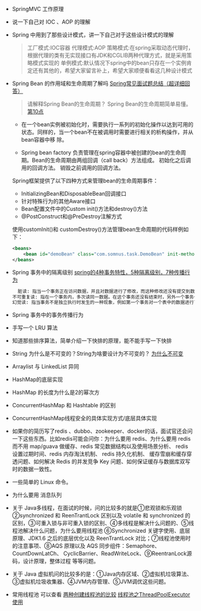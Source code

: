 - SpringMVC 工作原理
- 说一下自己对 IOC 、AOP 的理解
- Spring 中用到了那些设计模式，讲一下自己对于这些设计模式的理解
  >工厂模式:IOC容器
  代理模式:AOP
  策略模式:在spring采取动态代理时，根据代理的类有无实现接口有JDK和CGLIB两种代理方式，就是采用策略模式实现的
  单例模式:默认情况下spring中的bean只存在一个实例肯定还有其他的，希望大家留言补上，希望大家顺便看看这几种设计模式
- Spring Bean 的作用域和生命周期了解吗 [Spring常见面试题总结（超详细回答）](https://blog.csdn.net/a745233700/article/details/80959716)
  >请解释Spring Bean的生命周期？
  Spring Bean的生命周期简单易懂。[第10点](https://www.cnblogs.com/qlqwjy/p/7683890.html)
  - 在一个bean实例被初始化时，需要执行一系列的初始化操作以达到可用的状态。同样的，当一个bean不在被调用时需要进行相关的析构操作，并从bean容器中移      除。
  
  - Spring bean factory 负责管理在spring容器中被创建的bean的生命周期。Bean的生命周期由两组回调（call back）方法组成。
  初始化之后调用的回调方法。
  销毁之前调用的回调方法。
  
  Spring框架提供了以下四种方式来管理bean的生命周期事件：
  - InitializingBean和DisposableBean回调接口
  - 针对特殊行为的其他Aware接口
  - Bean配置文件中的Custom init()方法和destroy()方法
  - @PostConstruct和@PreDestroy注解方式
  
  使用customInit()和 customDestroy()方法管理bean生命周期的代码样例如下：
  
    ``` xml
    <beans>    
        <bean id="demoBean" class="com.somnus.task.DemoBean" init-method="customInit" destroy-method="customDestroy"></bean>    
    </beans>    
 
- Spring 事务中的隔离级别 [spring的4种事务特性，5种隔离级别，7种传播行为](https://blog.csdn.net/weixin_38070406/article/details/78157603)
  ``` xml
    脏读: 指当一个事务正在访问数据，并且对数据进行了修改，而这种修改还没有提交到数据库中，这时，另外一个事务也访问这个数据，然后使用了这个数据。因为  这个数据是还没有提交的数据， 那么另外一 个事务读到的这个数据是脏数据，依据脏数据所做的操作可能是不正确的。
  不可重复读: 指在一个事务内，多次读同一数据。在这个事务还没有结束时，另外一个事务也访问该同一数据。 那么，在第一个事务中的两次读数据之间，由于第二    个事务的修改，那么第一个事务两次读到的数据可能是不一样的。这样就发生了在一个事务内两次读到的数据是不一样的，因此称为是不可重复读。
  幻觉读: 指当事务不是独立执行时发生的一种现象，例如第一个事务对一个表中的数据进行了修改，这种修改涉及 到表中的全部数据行。同时，第二个事务也修改这   个表中的数据，这种修改是向表中插入一行新数据。那么，以后就会发生操作第一个事务的用户发现表中还有没有修改的数据行，就好象发生了幻觉一样。
- Spring 事务中的事务传播行为
- 手写一个 LRU 算法
- 知道那些排序算法，简单介绍一下快排的原理，能不能手写一下快排
- String 为什么是不可变的？String为啥要设计为不可变的？ [为什么不可变](https://blog.csdn.net/renfufei/article/details/16808775)
- Arraylist 与 LinkedList 异同
- HashMap的底层实现
- HashMap 的长度为什么是2的幂次方
  

- ConcurrentHashMap 和 Hashtable 的区别
- ConcurrentHashMap线程安全的具体实现方式/底层具体实现
- 如果你的简历写了redis 、dubbo、zookeeper、docker的话，面试官还会问一下这些东西。比如redis可能会问你：为什么要用 redis、为什么要用 redis 而不用 map/guava 做缓存、redis 常见数据结构以及使用场景分析、 redis 设置过期时间、redis 内存淘汰机制、 redis 持久化机制、 缓存雪崩和缓存穿透问题、如何解决 Redis 的并发竞争 Key 问题、如何保证缓存与数据库双写时的数据一致性。
- 一些简单的 Linux 命令。
- 为什么要用 消息队列
- 关于 Java多线程，在面试的时候，问的比较多的就是①悲观锁和乐观锁②synchronized 和 ReenTrantLock 区别以及 volatile 和 synchronized 的区别，③可重入锁与非可重入锁的区别、④多线程是解决什么问题的、⑤线程池解决什么问题，为什么要用线程池 ⑥Synchronized 关键字使用、底层原理、JDK1.6 之后的底层优化以及 ReenTrantLock 对比；⑦线程池使用时的注意事项、⑧AQS 原理以及 AQS 同步组件：Semaphore、CountDownLatCh、 CyclicBarrier、ReadWriteLock、⑨ReentranLock源码，设计原理，整体过程 等等问题。
- 关于 Java 虚拟机问的比较多的是：①Java内存区域、②虚拟机垃圾算法、③虚拟机垃圾收集器、④JVM内存管理、⑤JVM调优这些问题。

- 常用线程池 可以查看
  [两种创建线程池的比较](https://blog.csdn.net/qq_31615049/article/details/80756781)
  [线程池之ThreadPoolExecutor使用](https://www.jianshu.com/p/f030aa5d7a28)
